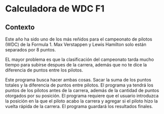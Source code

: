 # Calculadora de WDC F1
## Contexto
Este año ha sido uno de los más reñidos para el campeonato de pilotos (WDC) de la Formula 1. Max Verstappen y Lewis Hamilton solo están separados por 8 puntos.

EL mayor problema es que la clasificación del campeonato tarda mucho tiempo para subirse despues de la carrera, además que no te dice la diferencia de puntos entre los pilotos. 

Este programa busca hacer ambas cosas. Sacar la suma de los puntos totales y la diferencia de puntos entre pilotos. El programa ya tendrá los puntos de los pilotos antes de la carrera, además de la cantidad de puntos otorgados por su posición. El programa requiere que el usuario introduzca la posición en la que el piloto acabo la carrera y agregar si el piloto hizo la vuelta rápida de la carrera. El programa guardará los resultados finales.
